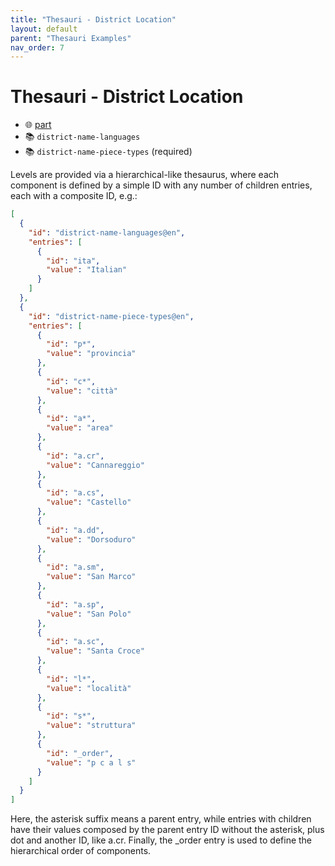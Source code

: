```yaml
---
title: "Thesauri - District Location"
layout: default
parent: "Thesauri Examples"
nav_order: 7
---
```


# Thesauri - District Location

- 🌐 [part](https://github.com/vedph/cadmus-general/blob/master/docs/district-location.md)
- 📚 `district-name-languages`
- 📚 `district-name-piece-types` (required)

Levels are provided via a hierarchical-like thesaurus, where each component is defined by a simple ID with any number of children entries, each with a composite ID, e.g.:

```json
[
  {
    "id": "district-name-languages@en",
    "entries": [
      {
        "id": "ita",
        "value": "Italian"
      }
    ]
  },
  {
    "id": "district-name-piece-types@en",
    "entries": [
      {
        "id": "p*",
        "value": "provincia"
      },
      {
        "id": "c*",
        "value": "città"
      },
      {
        "id": "a*",
        "value": "area"
      },
      {
        "id": "a.cr",
        "value": "Cannareggio"
      },
      {
        "id": "a.cs",
        "value": "Castello"
      },
      {
        "id": "a.dd",
        "value": "Dorsoduro"
      },
      {
        "id": "a.sm",
        "value": "San Marco"
      },
      {
        "id": "a.sp",
        "value": "San Polo"
      },
      {
        "id": "a.sc",
        "value": "Santa Croce"
      },
      {
        "id": "l*",
        "value": "località"
      },
      {
        "id": "s*",
        "value": "struttura"
      },
      {
        "id": "_order",
        "value": "p c a l s"
      }
    ]
  }
]
```

Here, the asterisk suffix means a parent entry, while entries with children have their values composed by the parent entry ID without the asterisk, plus dot and another ID, like a.cr. Finally, the _order entry is used to define the hierarchical order of components.
